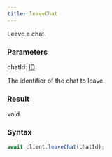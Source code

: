 ```yaml
---
title: leaveChat
---
```


Leave a chat.


### Parameters 

<div class="flex flex-col gap-3"><div><div class="font-mono"><span class="font-bold">chatId</span><span class="opacity-50">:</span> <a href="/gh/types/id"  >ID</a></div><div class="pl-3"><div class="no-margin">

The identifier of the chat to leave.

</div></div></div></div>

### Result 

<div class="font-mono"><span>void</span></div>

### Syntax

```ts
await client.leaveChat(chatId);
```



